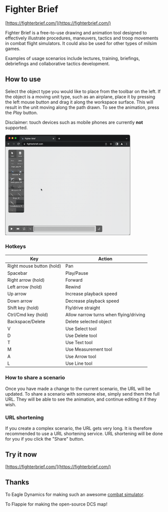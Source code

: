 # Fighter Brief

[https://fighterbrief.com/](https://fighterbrief.com/)

Fighter Brief is a free-to-use drawing and animation tool designed to effectively illustrate procedures, maneuvers, tactics and troop movements in combat flight simulators. It could also be used for other types of milsim games.

Examples of usage scenarios include lectures, training, briefings, debriefings and collaborative tactics development.

## How to use

Select the object type you would like to place from the toolbar on the left. If the object is a moving unit type, such as an airplane, place it by pressing the left mouse button and drag it along the workspace surface. This will result in the unit moving along the path drawn. To see the animation, press the _Play_ button.

Disclaimer: touch devices such as mobile phones are currently __not__ supported.

<img src="https://raw.githubusercontent.com/magwo/fighter-brief/main/fighterbrief-example.gif" style="width: 400px"></img>

### Hotkeys

| Key      | Action |
| ----------- | ----------- |
| Right mouse button (hold)      | Pan       |
| Spacebar   | Play/Pause        |
| Right arrow (hold)   | Forward        |
| Left arrow (hold)   | Rewind        |
| Up arrow   | Increase playback speed        |
| Down arrow   | Decrease playback speed        |
| Shift key (hold) | Fly/drive straight        |
| Ctrl/Cmd key (hold)   | Allow narrow turns when flying/driving |
| Backspace/Delete   | Delete selected object |
| V   | Use Select tool |
| D   | Use Delete tool |
| T   | Use Text tool |
| M   | Use Measurement tool |
| A   | Use Arrow tool |
| L   | Use Line tool |

### How to share a scenario

Once you have made a change to the current scenario, the URL will be updated. To share a scenario with someone else, simply send them the full URL. They will be able to see the animation, and continue editing it if they wish.

### URL shortening

If you create a complex scenario, the URL gets very long. It is therefore recommended to use a URL shortening service. URL shortening will be done for you if you click the "Share" button.

## Try it now

[https://fighterbrief.com/](https://fighterbrief.com/)


## Thanks

To Eagle Dynamics for making such an awesome [combat simulator](https://www.digitalcombatsimulator.com/).

To Flappie for making the open-source DCS map!
